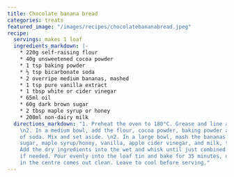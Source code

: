 ```yaml
---
title: Chocolate banana bread
categories: treats
featured_image: "/images/recipes/chocolatebananabread.jpeg"
recipe:
  servings: makes 1 loaf
  ingredients_markdown: |-
    * 220g self-raising flour
    * 40g unsweetened cocoa powder
    * 1 tsp baking powder
    * ½ tsp bicarbonate soda
    * 2 overripe medium bananas, mashed
    * 1 tsp pure vanilla extract
    * 1 tbsp white or cider vinegar
    * 65ml oil
    * 60g dark brown sugar
    * 2 tbsp maple syrup or honey
    * 200ml non-dairy milk
  directions_markdown: "1. Preheat the oven to 180°C. Grease and line a loaf tin.
    \n2. In a medium bowl, add the flour, cocoa powder, baking powder and bicaronate 
    of soda. Mix and set aside. \n2. In a large bowl, mash the bananas. Add the oil,
    sugar, maple syrup/honey, vanilla, apple cider vinegar, and milk, then whisk together.\n3. 
    Add the dry ingredients into the wet and whisk until just combined. Add a little more milk 
    if needed. Pour evenly into the loaf tin and bake for 35 minutes, until a skewer inserted 
    in the centre comes out clean. Leave to cool before serving."
---
```

